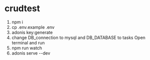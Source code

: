 <!-- # Adonis fullstack application

This is the fullstack boilerplate for AdonisJs, it comes pre-configured with.

1. Bodyparser
2. Session
3. Authentication
4. Web security middleware
5. CORS
6. Edge template engine
7. Lucid ORM
8. Migrations and seeds

## Setup

Use the adonis command to install the blueprint

```bash
adonis new yardstick
```

or manually clone the repo and then run `npm install`.


### Migrations

Run the following command to run startup migrations.

```js
adonis migration:run
``` -->
# crudtest
1. npm i
2. cp .env.example .env
3. adonis key:generate
4. change DB_connection to mysql and DB_DATABASE to tasks
Open terminal and run
5. npm run watch 
6. adonis serve --dev

